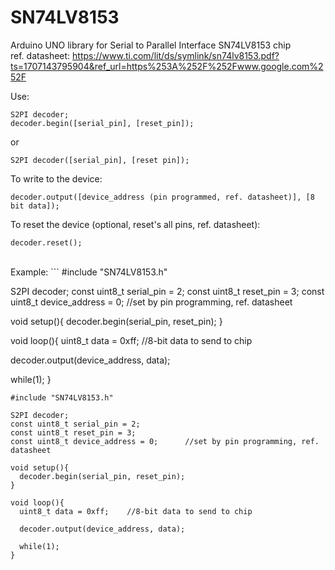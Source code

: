 # SN74LV8153
Arduino UNO library for Serial to Parallel Interface SN74LV8153 chip</br>
ref. datasheet: https://www.ti.com/lit/ds/symlink/sn74lv8153.pdf?ts=1707143795904&ref_url=https%253A%252F%252Fwww.google.com%252F

Use:
```
S2PI decoder;
decoder.begin([serial_pin], [reset_pin]);
```
or
```
S2PI decoder([serial_pin], [reset pin]);
```
To write to the device:
```
decoder.output([device_address (pin programmed, ref. datasheet)], [8 bit data]);
```
To reset the device (optional, reset's all pins, ref. datasheet):
```
decoder.reset();
```

</br>
Example:
```
#include "SN74LV8153.h"

S2PI decoder;
const uint8_t serial_pin = 2;
const uint8_t reset_pin = 3;
const uint8_t device_address = 0;      //set by pin programming, ref. datasheet

void setup(){
  decoder.begin(serial_pin, reset_pin);
}

void loop(){
  uint8_t data = 0xff;    //8-bit data to send to chip

  decoder.output(device_address, data);

  while(1);
}
```
#include "SN74LV8153.h"

S2PI decoder;
const uint8_t serial_pin = 2;
const uint8_t reset_pin = 3;
const uint8_t device_address = 0;      //set by pin programming, ref. datasheet

void setup(){
  decoder.begin(serial_pin, reset_pin);
}

void loop(){
  uint8_t data = 0xff;    //8-bit data to send to chip

  decoder.output(device_address, data);

  while(1);
}
